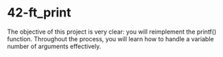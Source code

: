 # 42-ft_print

The objective of this project is very clear: you will reimplement the printf() function. Throughout the process, you will learn how to handle a variable number of arguments effectively.
